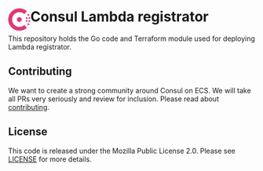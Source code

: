 <h1>
  <img src="./_docs/logo.svg" align="left" height="46px" alt="Consul logo"/>
  <span>Consul Lambda registrator</span>
</h1>

This repository holds the Go code and Terraform module used for deploying Lambda registrator.

## Contributing

We want to create a strong community around Consul on ECS. We will take all PRs very seriously and review for inclusion. Please read about [contributing](./CONTRIBUTING.md).

## License

This code is released under the Mozilla Public License 2.0. Please see [LICENSE](https://github.com/hashicorp/terraform-aws-consul-lambda-registrator/blob/main/LICENSE) for more details.
